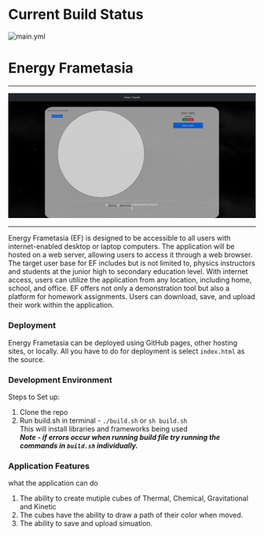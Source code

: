 # Current Build Status

![main.yml](https://github.com/cs481-ekh/s23-volt/actions/workflows/main.yml/badge.svg)

# Energy Frametasia

---
![start.png](docs/start.png)

---
Energy Frametasia (EF) is designed to be accessible to all users with internet-enabled desktop or laptop computers. The
application will be hosted on a web server, allowing users to access it through a web browser. The target user base for
EF includes but is not limited to, physics instructors and students at the junior high to secondary education level.
With internet access, users can utilize the application from any location, including home, school, and office. EF offers
not only a demonstration tool but also a platform for homework assignments. Users can download, save, and upload their
work within the application.

### Deployment

Energy Frametasia can be deployed using GitHub pages, other hosting sites, or locally. All you have to do for deployment
is select ````index.html```` as the source.

### Development Environment

Steps to Set up:
1. Clone the repo
2. Run build.sh in terminal - `````./build.sh````` or ````sh build.sh````  
    This will install libraries and frameworks being used  
***Note - if errors occur when running build file try running the commands in ```build.sh``` individually.*** 


### Application Features

what the application can do
1. The ability to create mutiple cubes of Thermal, Chemical, Gravitational and Kinetic
2. The cubes have the ability to draw a path of their color when moved.
3. The ability to save and upload simuation. 
